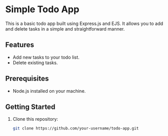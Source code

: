 # Simple Todo App

This is a basic todo app built using Express.js and EJS. It allows you to add and delete tasks in a simple and straightforward manner.

## Features

- Add new tasks to your todo list.
- Delete existing tasks.

## Prerequisites

- Node.js installed on your machine.

## Getting Started

1. Clone this repository:

   ```bash
   git clone https://github.com/your-username/todo-app.git
   ```
